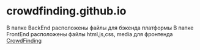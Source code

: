 # crowdfinding.github.io
В папке BackEnd расположены файлы для бэкенда платформы
В папке FrontEnd расположены файлы html,js,css, media для фронтенда
[CrowdFinding]( https://peterkvayt.github.io/crowdfinding.github.io/FrontEnd/index.html)
